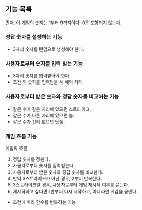 ## 기능 목록

먼저, 이 게임의 숫자는 1부터 9까지이다. 0은 포함되지 않는다.

### 정답 숫자를 설정하는 기능
- 3자리 숫자를 랜덤으로 생성해야 한다.

### 사용자로부터 숫자를 입력 받는 기능
- 3자리 숫자를 입력받아야 한다.
- 조건 외 숫자를 입력받을 시 예외 처리  

### 사용자로부터 받은 숫자와 정답 숫자를 비교하는 기능
- 같은 수가 같은 자리에 있으면 스트라이크.
- 같은 수가 다른 자리에 있으면 볼.
- 같은 수가 전혀 없으면 낫싱.

### 게임 흐름 기능  
게임의 흐름
1. 정답 숫자를 정한다.
2. 사용자로부터 숫자를 입력받는다.
3. 사용자로부터 받은 숫자와 정답 숫자를 비교한다.
4. 만약 3스트라이크가 아닌 경우, 2부터 반복한다.
5. 3스트라이크일 경우, 사용자로부터 게임 재시작 여부를 묻는다.
6. 재시작하고 싶다면 1번부터 다시 시작하고, 아니라면 게임을 끝낸다.

- 조건에 따라 함수를 반복하는 기능
